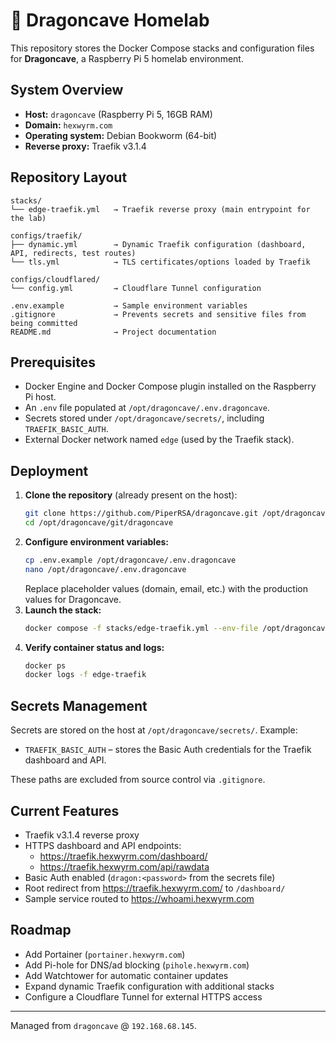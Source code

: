 # 🐉 Dragoncave Homelab

This repository stores the Docker Compose stacks and configuration files for **Dragoncave**, a Raspberry Pi 5 homelab environment.

## System Overview
- **Host:** `dragoncave` (Raspberry Pi 5, 16GB RAM)
- **Domain:** `hexwyrm.com`
- **Operating system:** Debian Bookworm (64-bit)
- **Reverse proxy:** Traefik v3.1.4

## Repository Layout
```
stacks/
└── edge-traefik.yml   → Traefik reverse proxy (main entrypoint for the lab)

configs/traefik/
├── dynamic.yml        → Dynamic Traefik configuration (dashboard, API, redirects, test routes)
└── tls.yml            → TLS certificates/options loaded by Traefik

configs/cloudflared/
└── config.yml         → Cloudflare Tunnel configuration

.env.example           → Sample environment variables
.gitignore             → Prevents secrets and sensitive files from being committed
README.md              → Project documentation
```

## Prerequisites
- Docker Engine and Docker Compose plugin installed on the Raspberry Pi host.
- An `.env` file populated at `/opt/dragoncave/.env.dragoncave`.
- Secrets stored under `/opt/dragoncave/secrets/`, including `TRAEFIK_BASIC_AUTH`.
- External Docker network named `edge` (used by the Traefik stack).

## Deployment
1. **Clone the repository** (already present on the host):
   ```bash
   git clone https://github.com/PiperRSA/dragoncave.git /opt/dragoncave/git/dragoncave
   cd /opt/dragoncave/git/dragoncave
   ```
2. **Configure environment variables:**
   ```bash
   cp .env.example /opt/dragoncave/.env.dragoncave
   nano /opt/dragoncave/.env.dragoncave
   ```
   Replace placeholder values (domain, email, etc.) with the production values for Dragoncave.
3. **Launch the stack:**
   ```bash
   docker compose -f stacks/edge-traefik.yml --env-file /opt/dragoncave/.env.dragoncave up -d
   ```
4. **Verify container status and logs:**
   ```bash
   docker ps
   docker logs -f edge-traefik
   ```

## Secrets Management
Secrets are stored on the host at `/opt/dragoncave/secrets/`. Example:
- `TRAEFIK_BASIC_AUTH` – stores the Basic Auth credentials for the Traefik dashboard and API.

These paths are excluded from source control via `.gitignore`.

## Current Features
- Traefik v3.1.4 reverse proxy
- HTTPS dashboard and API endpoints:
  - <https://traefik.hexwyrm.com/dashboard/>
  - <https://traefik.hexwyrm.com/api/rawdata>
- Basic Auth enabled (`dragon:<password>` from the secrets file)
- Root redirect from <https://traefik.hexwyrm.com/> to `/dashboard/`
- Sample service routed to <https://whoami.hexwyrm.com>

## Roadmap
- Add Portainer (`portainer.hexwyrm.com`)
- Add Pi-hole for DNS/ad blocking (`pihole.hexwyrm.com`)
- Add Watchtower for automatic container updates
- Expand dynamic Traefik configuration with additional stacks
- Configure a Cloudflare Tunnel for external HTTPS access

---

Managed from `dragoncave` @ `192.168.68.145`.
